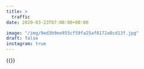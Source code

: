 ```yaml
---
title: >
  traffic
date: 2020-03-23T07:00:00+00:00

image: "/img/9ed3b9ee955cf59fa25af8172a0cd13f.jpg"
draft: false
instagram: true
---
```


{{<photo src="/img/9ed3b9ee955cf59fa25af8172a0cd13f.jpg">}}
